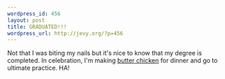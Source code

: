```yaml
--- 
wordpress_id: 456
layout: post
title: GRADUATED!!!
wordpress_url: http://jevy.org/?p=456
---
```

Not that I was biting my nails but it's nice to know that my degree is completed.  In celebration, I'm making <a href="http://www.pataks.ca/recipes/vault/makhani-murg.html">butter chicken</a> for dinner and go to ultimate practice.  HA!
